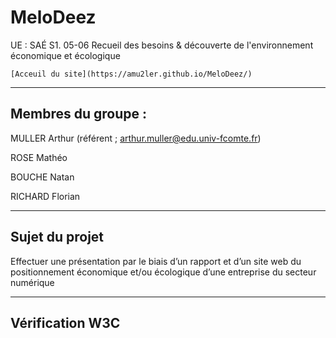 # MeloDeez

UE : SAÉ S1. 05-06 Recueil des besoins & découverte de l'environnement économique et écologique

`[Acceuil du site](https://amu2ler.github.io/MeloDeez/)`

 - - - - - - - - - - - - - - 
## Membres du groupe : 

MULLER Arthur (référent ; arthur.muller@edu.univ-fcomte.fr)

ROSE Mathéo

BOUCHE Natan

RICHARD Florian

 - - - - - - - - - - - - - - 

## Sujet du projet
Effectuer une présentation par le biais d’un rapport et d’un site web du
positionnement économique et/ou écologique d’une entreprise du secteur numérique

 - - - - - - - - - - - - - - 
## Vérification W3C
